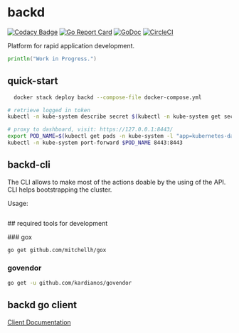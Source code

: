 # backd

[![Codacy Badge](https://api.codacy.com/project/badge/Grade/2f638060a9d44b6e89ded1695423df5f)](https://www.codacy.com/app/fernandezvara/backd?utm_source=github.com&amp;utm_medium=referral&amp;utm_content=backd-io/backd&amp;utm_campaign=Badge_Grade)
[![Go Report Card](https://goreportcard.com/badge/github.com/backd-io/backd)](https://goreportcard.com/report/github.com/backd-io/backd)
[![GoDoc](https://godoc.org/github.com/backd-io/backd?status.svg)](https://godoc.org/github.com/backd-io/backd)
[![CircleCI](https://circleci.com/gh/backd-io/backd.svg?style=svg)](https://circleci.com/gh/backd-io/backd)

Platform for rapid application development.

```go
println("Work in Progress.")
```

## quick-start

```bash
  docker stack deploy backd --compose-file docker-compose.yml
```

```bash
# retrieve logged in token
kubectl -n kube-system describe secret $(kubectl -n kube-system get secret | grep kubernetes-dashboard-token | awk '{print $1}')

# proxy to dashboard, visit: https://127.0.0.1:8443/
export POD_NAME=$(kubectl get pods -n kube-system -l "app=kubernetes-dashboard,release=dashboard" -o jsonpath="{.items[0].metadata.name}")
kubectl -n kube-system port-forward $POD_NAME 8443:8443
```

## backd-cli

The CLI allows to make most of the actions doable by the using of the API. CLI helps bootstrapping the cluster.

Usage:

```bash

```

## required tools for development

### gox

```bash
go get github.com/mitchellh/gox
```

### govendor

```bash
go get -u github.com/kardianos/govendor
```

## backd go client

[Client Documentation](https://gowalker.org/github.com/backd-io/backd/backd)